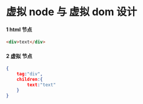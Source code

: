 # 虚拟 node 与 虚拟 dom 设计


#### 1 html 节点

```html
<div>text</div>
```

#### 2 虚拟 节点

```json
{
    tag:"div",
    children:{
        text:"text"
    }
}
```